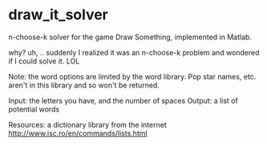 draw_it_solver
==============

n-choose-k solver for the game Draw Something, implemented in Matlab.

why?  uh, .. suddenly I realized it was an n-choose-k problem and wondered if I could solve it. LOL  

Note: the word options are limited by the word library.  Pop star names, etc. aren't in this library and so won't be returned.


Input: the letters you have, and the number of spaces
Output: a list of potential words

Resources: a dictionary library from the internet  
http://www.isc.ro/en/commands/lists.html 

